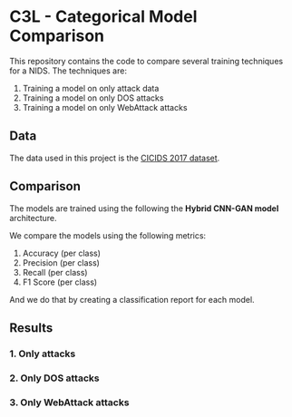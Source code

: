 # C3L - Categorical Model Comparison

This repository contains the code to compare several training techniques for a NIDS. The techniques are:

1. Training a model on only attack data
1. Training a model on only DOS attacks
1. Training a model on only WebAttack attacks

## Data

The data used in this project is the [CICIDS 2017 dataset](https://www.unb.ca/cic/datasets/ids-2017.html).

## Comparison

The models are trained using the following the **Hybrid CNN-GAN model** architecture.

We compare the models using the following metrics:

1. Accuracy (per class)
1. Precision (per class)
1. Recall (per class)
1. F1 Score (per class)

And we do that by creating a classification report for each model.

## Results

### 1. Only attacks

### 2. Only DOS attacks

### 3. Only WebAttack attacks
